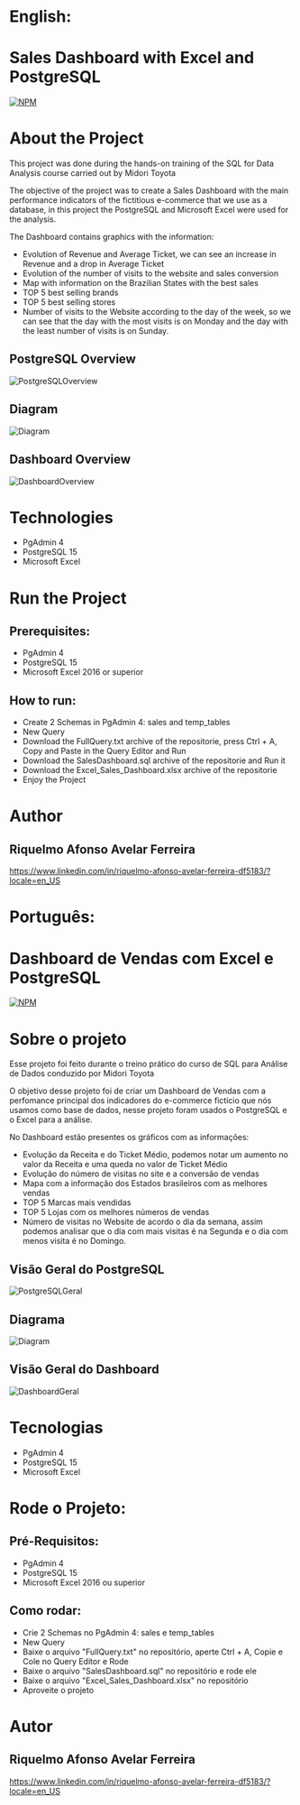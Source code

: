 # English:
# Sales Dashboard with Excel and PostgreSQL
[![NPM](https://img.shields.io/npm/l/react)](https://github.com/RiquelmoFerreira/Excel_PostgreSQL_Sales_Dashboard/blob/main/LICENSE)

# About the Project

This project was done during the hands-on training of the SQL for Data Analysis course carried out by Midori Toyota

The objective of the project was to create a Sales Dashboard with the main performance indicators of the fictitious e-commerce that we use as a database, in this project the PostgreSQL and Microsoft Excel were used for the analysis.

The Dashboard contains graphics with the information:
- Evolution of Revenue and Average Ticket, we can see an increase in Revenue and a drop in Average Ticket
- Evolution of the number of visits to the website and sales conversion
- Map with information on the Brazilian States with the best sales
- TOP 5 best selling brands
- TOP 5 best selling stores
- Number of visits to the Website according to the day of the week, so we can see that the day with the most visits is on Monday and the day with the least number of visits is on Sunday.

## PostgreSQL Overview
![PostgreSQLOverview](https://github.com/RiquelmoFerreira/Excel_PostgreSQL_Sales_Dashboard/blob/main/Imagem.png)

## Diagram
![Diagram](https://github.com/RiquelmoFerreira/Excel_PostgreSQL_Customer_Profile/blob/main/Diagram.PNG)

## Dashboard Overview
![DashboardOverview](https://github.com/RiquelmoFerreira/Excel_PostgreSQL_Sales_Dashboard/blob/main/Imagem2.png)

# Technologies

- PgAdmin 4
- PostgreSQL 15
- Microsoft Excel

# Run the Project
## Prerequisites:
- PgAdmin 4
- PostgreSQL 15
- Microsoft Excel 2016 or superior

## How to run:
- Create 2 Schemas in PgAdmin 4: sales and temp_tables
- New Query
- Download the FullQuery.txt archive of the repositorie, press Ctrl + A, Copy and Paste in the Query Editor and Run
- Download the SalesDashboard.sql archive of the repositorie and Run it
- Download the Excel_Sales_Dashboard.xlsx archive of the repositorie
- Enjoy the Project


# Author
## Riquelmo Afonso Avelar Ferreira

https://www.linkedin.com/in/riquelmo-afonso-avelar-ferreira-df5183/?locale=en_US
#
# Português:
# Dashboard de Vendas com Excel e PostgreSQL
[![NPM](https://img.shields.io/npm/l/react)](https://github.com/RiquelmoFerreira/Excel_PostgreSQL_Sales_Dashboard/blob/main/LICENSE)

# Sobre o projeto

Esse projeto foi feito durante o treino prático do curso de SQL para Análise de Dados conduzido por Midori Toyota

O objetivo desse projeto foi de criar um Dashboard de Vendas com a perfomance principal dos indicadores do e-commerce fictício que nós usamos como base de dados, nesse projeto foram usados o PostgreSQL e o Excel para a análise.

No Dashboard estão presentes os gráficos com as informações:
- Evolução da Receita e do Ticket Médio, podemos notar um aumento no valor da Receita e uma queda no valor de Ticket Médio
- Evolução do número de visitas no site e a conversão de vendas
- Mapa com a informação dos Estados brasileiros com as melhores vendas
- TOP 5 Marcas mais vendidas
- TOP 5 Lojas com os melhores números de vendas
- Número de visitas no Website de acordo o dia da semana, assim podemos analisar que o dia com mais visitas é na Segunda e o dia com menos visita é no Domingo.

## Visão Geral do PostgreSQL
![PostgreSQLGeral](https://github.com/RiquelmoFerreira/Excel_PostgreSQL_Sales_Dashboard/blob/main/Imagem.png)

## Diagrama
![Diagram](https://github.com/RiquelmoFerreira/Excel_PostgreSQL_Customer_Profile/blob/main/Diagram.PNG)

## Visão Geral do Dashboard
![DashboardGeral](https://github.com/RiquelmoFerreira/Excel_PostgreSQL_Sales_Dashboard/blob/main/Imagem2.png)

# Tecnologias
- PgAdmin 4
- PostgreSQL 15
- Microsoft Excel

# Rode o Projeto:
## Pré-Requisitos:
- PgAdmin 4
- PostgreSQL 15
- Microsoft Excel 2016 ou superior

## Como rodar:
- Crie 2 Schemas no PgAdmin 4: sales e temp_tables
- New Query
- Baixe o arquivo "FullQuery.txt" no repositório, aperte Ctrl + A, Copie e Cole no Query Editor e Rode
- Baixe o arquivo "SalesDashboard.sql" no repositório e rode ele
- Baixe o arquivo "Excel_Sales_Dashboard.xlsx" no repositório
- Aproveite o projeto


# Autor
## Riquelmo Afonso Avelar Ferreira

https://www.linkedin.com/in/riquelmo-afonso-avelar-ferreira-df5183/?locale=en_US


 
